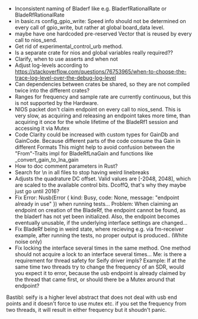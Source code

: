 - Inconsistent naming of Bladerf like e.g. BladerfRationalRate or BladeRfRationalRate
- in basic.rs config_gpio_write: Speed info should not be determined on every call of gpio_write, but rather at global board_data level.
- maybe have one hardcoded pre-reserved Vector that is reused by every call to nios_send.
- Get rid of experimental_control_urb method.
- Is a separate crate for nios and global variables really required??
- Clarify, when to use asserts and when not
- Adjust log-levels according to https://stackoverflow.com/questions/76753965/when-to-choose-the-trace-log-level-over-the-debug-log-level
- Can dependencies between crates be shared, so they are not compiled twice into the different crates?
- Ranges for frequency and sample rate are currently continuous, but this is not supported by the Hardware.
- NIOS packet don't claim endpoint on every call to nios_send. This is very slow, as acquiring and releasing an endpoint takes more time,
  than acquiring it once for the whole lifetime of the BladeRf1 session and accessing it via Mutex
- Code Clarity could be increased with custom types for GainDb and GainCode. Because different parts of the code consume tha Gain in different Formats
  This might help to avoid confusion between the "From"-Traits impl for BladeRfLnaGain and functions like _convert_gain_to_lna_gain
- How to doc comment parameters in Rust?
- Search for \n in all files to stop having weird linebreaks
- Adjusts the quadrature DC offset. Valid values are \[-2048, 2048\], which
  are scaled to the available control bits.
  DcoffQ, that's why they maybe just go until 2016?
- Fix Error: Nusb(Error { kind: Busy, code: None, message: "endpoint already in use" }) when running tests...
  Problem: When claiming an endpoint on creation of the BladeRf, the endpoint cannot be found, as the bladerf has not yet been initialized.
  Also, the endpoint becomes eventually unusable, if the underlying interface settings are changed...
- Fix BladeRf being in weird state, where recieving e.g. via fm-receiver example, after running the tests, no proper output is produced.. (White noise only)
- Fix locking the interface several times in the same method. One method should not acquire a lock to an interface several times...
Me: is there a requirement for thread safety for Seify driver impls?
Example: If at the same time two threads try to change the frequency of an SDR, would you expect it to error, because the usb endpoint is already claimed by the thread that came first, or should there be a Mutex around  that endpoint?

Bastibl:
seify is  a higher level abstract that does not deal with usb end points and it doesn't force to use mutex etc. if you set the frequency from two threads, it will result in either frequency but it shoudn't panic.